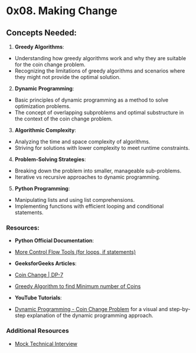# 0x08. Making Change
## Concepts Needed:

1. **Greedy Algorithms**:

- Understanding how greedy algorithms work and why they are suitable for the coin change problem.
- Recognizing the limitations of greedy algorithms and scenarios where they might not provide the optimal solution.
2. **Dynamic Programming**:

- Basic principles of dynamic programming as a method to solve optimization problems.
- The concept of overlapping subproblems and optimal substructure in the context of the coin change problem.
3. **Algorithmic Complexity**:

- Analyzing the time and space complexity of algorithms.
- Striving for solutions with lower complexity to meet runtime constraints.
4. **Problem-Solving Strategies**:

- Breaking down the problem into smaller, manageable sub-problems.
- Iterative vs recursive approaches to dynamic programming.
5. **Python Programming**:

- Manipulating lists and using list comprehensions.
- Implementing functions with efficient looping and conditional statements.

### Resources:

- **Python Official Documentation**:

- [More Control Flow Tools (for loops, if statements)](https://docs.python.org/3/tutorial/controlflow.html)
- **GeeksforGeeks Articles**:

- [Coin Change | DP-7](https://www.geeksforgeeks.org/coin-change-dp-7/)
- [Greedy Algorithm to find Minimum number of Coins](https://www.geeksforgeeks.org/greedy-algorithm-to-find-minimum-number-of-coins/)
- **YouTube Tutorials**:

- [Dynamic Programming - Coin Change Problem](https://www.youtube.com/watch?v=jgiZlGzXMBw) for a visual and step-by-step explanation of the dynamic programming approach.

### Additional Resources

- [Mock Technical Interview](https://www.youtube.com/watch?feature=shared&v=9BSSIsJ-fWg)
